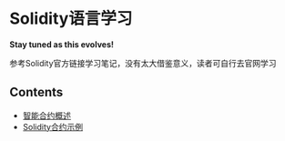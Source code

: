 Solidity语言学习
===============

**Stay tuned as this evolves!**

参考Solidity官方链接学习笔记，没有太大借鉴意义，读者可自行去官网学习

## Contents

* [智能合约概述](section1.md)
* [Solidity合约示例](section2.md)